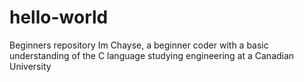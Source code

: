 # hello-world
Beginners repository
Im Chayse, a beginner coder with a basic understanding of the C language studying engineering at a Canadian University
